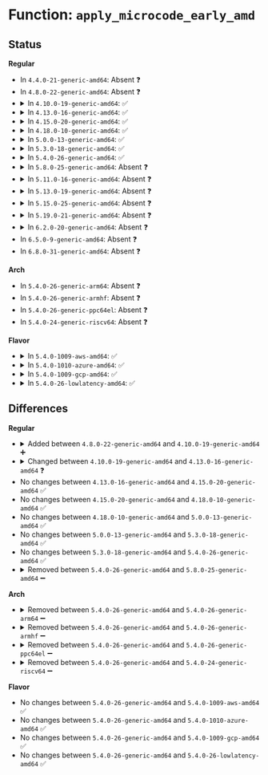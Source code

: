 # Function: <code>apply_microcode_early_amd</code>

## Status
<b>Regular</b>
<ul>
<li>
In <code>4.4.0-21-generic-amd64</code>: Absent ❓
</li>
<li>
In <code>4.8.0-22-generic-amd64</code>: Absent ❓
</li>
<li>
<details>
<summary>In <code>4.10.0-19-generic-amd64</code>: ✅</summary>

```c
bool apply_microcode_early_amd(void * ucode, size_t size, bool save_patch, struct container * ret_cont)
```

```json
{
  "name": "apply_microcode_early_amd",
  "collision_type": "Unique Static",
  "inline_type": "No",
  "funcs": [
    {
      "addr": 18446744071579177568,
      "name": "apply_microcode_early_amd",
      "external": false,
      "loc": "arch/x86/kernel/cpu/microcode/amd.c:222",
      "file": "arch/x86/kernel/cpu/microcode/amd.c",
      "inline": "seen, unknown",
      "caller_inline": [],
      "caller_func": [
        "arch/x86/kernel/cpu/microcode/amd.c:load_ucode_amd_ap",
        "arch/x86/kernel/cpu/microcode/amd.c:load_ucode_amd_bsp"
      ]
    }
  ],
  "symbols": [
    {
      "addr": 18446744071579177568,
      "name": "apply_microcode_early_amd",
      "section": ".text",
      "bind": "STB_LOCAL",
      "size": 700
    }
  ]
}
```
</details>
</li>
<li>
<details>
<summary>In <code>4.13.0-16-generic-amd64</code>: ✅</summary>

```c
bool apply_microcode_early_amd(u32 cpuid_1_eax, void * ucode, size_t size, bool save_patch)
```

```json
{
  "name": "apply_microcode_early_amd",
  "collision_type": "Unique Static",
  "inline_type": "No",
  "funcs": [
    {
      "addr": 18446744071579175392,
      "name": "apply_microcode_early_amd",
      "external": false,
      "loc": "arch/x86/kernel/cpu/microcode/amd.c:200",
      "file": "arch/x86/kernel/cpu/microcode/amd.c",
      "inline": "seen, unknown",
      "caller_inline": [],
      "caller_func": [
        "arch/x86/kernel/cpu/microcode/amd.c:load_ucode_amd_ap",
        "arch/x86/kernel/cpu/microcode/amd.c:load_ucode_amd_bsp"
      ]
    }
  ],
  "symbols": [
    {
      "addr": 18446744071579175392,
      "name": "apply_microcode_early_amd",
      "section": ".text",
      "bind": "STB_LOCAL",
      "size": 305
    }
  ]
}
```
</details>
</li>
<li>
<details>
<summary>In <code>4.15.0-20-generic-amd64</code>: ✅</summary>

```c
bool apply_microcode_early_amd(u32 cpuid_1_eax, void * ucode, size_t size, bool save_patch)
```

```json
{
  "name": "apply_microcode_early_amd",
  "collision_type": "Unique Static",
  "inline_type": "No",
  "funcs": [
    {
      "addr": 18446744071579190656,
      "name": "apply_microcode_early_amd",
      "external": false,
      "loc": "arch/x86/kernel/cpu/microcode/amd.c:200",
      "file": "arch/x86/kernel/cpu/microcode/amd.c",
      "inline": "seen, unknown",
      "caller_inline": [],
      "caller_func": [
        "arch/x86/kernel/cpu/microcode/amd.c:load_ucode_amd_ap",
        "arch/x86/kernel/cpu/microcode/amd.c:load_ucode_amd_bsp"
      ]
    }
  ],
  "symbols": [
    {
      "addr": 18446744071579190656,
      "name": "apply_microcode_early_amd",
      "section": ".text",
      "bind": "STB_LOCAL",
      "size": 305
    }
  ]
}
```
</details>
</li>
<li>
<details>
<summary>In <code>4.18.0-10-generic-amd64</code>: ✅</summary>

```c
bool apply_microcode_early_amd(u32 cpuid_1_eax, void * ucode, size_t size, bool save_patch)
```

```json
{
  "name": "apply_microcode_early_amd",
  "collision_type": "Unique Static",
  "inline_type": "No",
  "funcs": [
    {
      "addr": 18446744071579202368,
      "name": "apply_microcode_early_amd",
      "external": false,
      "loc": "arch/x86/kernel/cpu/microcode/amd.c:200",
      "file": "arch/x86/kernel/cpu/microcode/amd.c",
      "inline": "seen, unknown",
      "caller_inline": [],
      "caller_func": [
        "arch/x86/kernel/cpu/microcode/amd.c:load_ucode_amd_ap",
        "arch/x86/kernel/cpu/microcode/amd.c:load_ucode_amd_bsp"
      ]
    }
  ],
  "symbols": [
    {
      "addr": 18446744071579202368,
      "name": "apply_microcode_early_amd",
      "section": ".text",
      "bind": "STB_LOCAL",
      "size": 300
    }
  ]
}
```
</details>
</li>
<li>
<details>
<summary>In <code>5.0.0-13-generic-amd64</code>: ✅</summary>

```c
bool apply_microcode_early_amd(u32 cpuid_1_eax, void * ucode, size_t size, bool save_patch)
```

```json
{
  "name": "apply_microcode_early_amd",
  "collision_type": "Unique Static",
  "inline_type": "No",
  "funcs": [
    {
      "addr": 18446744071579193008,
      "name": "apply_microcode_early_amd",
      "external": false,
      "loc": "arch/x86/kernel/cpu/microcode/amd.c:421",
      "file": "arch/x86/kernel/cpu/microcode/amd.c",
      "inline": "seen, unknown",
      "caller_inline": [],
      "caller_func": [
        "arch/x86/kernel/cpu/microcode/amd.c:load_ucode_amd_ap",
        "arch/x86/kernel/cpu/microcode/amd.c:load_ucode_amd_bsp"
      ]
    }
  ],
  "symbols": [
    {
      "addr": 18446744071579193008,
      "name": "apply_microcode_early_amd",
      "section": ".text",
      "bind": "STB_LOCAL",
      "size": 278
    }
  ]
}
```
</details>
</li>
<li>
<details>
<summary>In <code>5.3.0-18-generic-amd64</code>: ✅</summary>

```c
bool apply_microcode_early_amd(u32 cpuid_1_eax, void * ucode, size_t size, bool save_patch)
```

```json
{
  "name": "apply_microcode_early_amd",
  "collision_type": "Unique Static",
  "inline_type": "No",
  "funcs": [
    {
      "addr": 18446744071579205856,
      "name": "apply_microcode_early_amd",
      "external": false,
      "loc": "arch/x86/kernel/cpu/microcode/amd.c:419",
      "file": "arch/x86/kernel/cpu/microcode/amd.c",
      "inline": "seen, unknown",
      "caller_inline": [],
      "caller_func": [
        "arch/x86/kernel/cpu/microcode/amd.c:load_ucode_amd_ap",
        "arch/x86/kernel/cpu/microcode/amd.c:load_ucode_amd_bsp"
      ]
    }
  ],
  "symbols": [
    {
      "addr": 18446744071579205856,
      "name": "apply_microcode_early_amd",
      "section": ".text",
      "bind": "STB_LOCAL",
      "size": 279
    }
  ]
}
```
</details>
</li>
<li>
<details>
<summary>In <code>5.4.0-26-generic-amd64</code>: ✅</summary>

```c
bool apply_microcode_early_amd(u32 cpuid_1_eax, void * ucode, size_t size, bool save_patch)
```

```json
{
  "name": "apply_microcode_early_amd",
  "collision_type": "Unique Static",
  "inline_type": "No",
  "funcs": [
    {
      "addr": 18446744071579208112,
      "name": "apply_microcode_early_amd",
      "external": false,
      "loc": "arch/x86/kernel/cpu/microcode/amd.c:419",
      "file": "arch/x86/kernel/cpu/microcode/amd.c",
      "inline": "seen, unknown",
      "caller_inline": [],
      "caller_func": [
        "arch/x86/kernel/cpu/microcode/amd.c:load_ucode_amd_ap",
        "arch/x86/kernel/cpu/microcode/amd.c:load_ucode_amd_bsp"
      ]
    }
  ],
  "symbols": [
    {
      "addr": 18446744071579208112,
      "name": "apply_microcode_early_amd",
      "section": ".text",
      "bind": "STB_LOCAL",
      "size": 279
    }
  ]
}
```
</details>
</li>
<li>
<details>
<summary>In <code>5.8.0-25-generic-amd64</code>: Absent ❓</summary>

```json
{
  "name": "apply_microcode_early_amd",
  "collision_type": "Unique Static",
  "inline_type": "Selective",
  "funcs": [
    {
      "addr": 18446744071579229840,
      "name": "apply_microcode_early_amd",
      "external": false,
      "loc": "arch/x86/kernel/cpu/microcode/amd.c:419",
      "file": "arch/x86/kernel/cpu/microcode/amd.c",
      "inline": "not declared, inlined",
      "caller_inline": [],
      "caller_func": [
        "arch/x86/kernel/cpu/microcode/amd.c:load_ucode_amd_ap",
        "arch/x86/kernel/cpu/microcode/amd.c:load_ucode_amd_bsp"
      ]
    }
  ],
  "symbols": [
    {
      "addr": 18446744071579229840,
      "name": "apply_microcode_early_amd.isra.0",
      "section": ".text",
      "bind": "STB_LOCAL",
      "size": 241
    }
  ]
}
```
</details>
</li>
<li>
<details>
<summary>In <code>5.11.0-16-generic-amd64</code>: Absent ❓</summary>

```json
{
  "name": "apply_microcode_early_amd",
  "collision_type": "Unique Static",
  "inline_type": "Selective",
  "funcs": [
    {
      "addr": 18446744071579223280,
      "name": "apply_microcode_early_amd",
      "external": false,
      "loc": "arch/x86/kernel/cpu/microcode/amd.c:418",
      "file": "arch/x86/kernel/cpu/microcode/amd.c",
      "inline": "not declared, inlined",
      "caller_inline": [],
      "caller_func": [
        "arch/x86/kernel/cpu/microcode/amd.c:load_ucode_amd_ap",
        "arch/x86/kernel/cpu/microcode/amd.c:load_ucode_amd_bsp"
      ]
    }
  ],
  "symbols": [
    {
      "addr": 18446744071579223280,
      "name": "apply_microcode_early_amd.isra.0",
      "section": ".text",
      "bind": "STB_LOCAL",
      "size": 241
    }
  ]
}
```
</details>
</li>
<li>
<details>
<summary>In <code>5.13.0-19-generic-amd64</code>: Absent ❓</summary>

```json
{
  "name": "apply_microcode_early_amd",
  "collision_type": "Unique Static",
  "inline_type": "Selective",
  "funcs": [
    {
      "addr": 18446744071579225840,
      "name": "apply_microcode_early_amd",
      "external": false,
      "loc": "arch/x86/kernel/cpu/microcode/amd.c:418",
      "file": "arch/x86/kernel/cpu/microcode/amd.c",
      "inline": "not declared, inlined",
      "caller_inline": [],
      "caller_func": [
        "arch/x86/kernel/cpu/microcode/amd.c:load_ucode_amd_ap",
        "arch/x86/kernel/cpu/microcode/amd.c:load_ucode_amd_bsp"
      ]
    }
  ],
  "symbols": [
    {
      "addr": 18446744071579225840,
      "name": "apply_microcode_early_amd.isra.0",
      "section": ".text",
      "bind": "STB_LOCAL",
      "size": 204
    }
  ]
}
```
</details>
</li>
<li>
<details>
<summary>In <code>5.15.0-25-generic-amd64</code>: Absent ❓</summary>

```json
{
  "name": "apply_microcode_early_amd",
  "collision_type": "Unique Static",
  "inline_type": "Selective",
  "funcs": [
    {
      "addr": 18446744071579264464,
      "name": "apply_microcode_early_amd",
      "external": false,
      "loc": "arch/x86/kernel/cpu/microcode/amd.c:418",
      "file": "arch/x86/kernel/cpu/microcode/amd.c",
      "inline": "not declared, inlined",
      "caller_inline": [],
      "caller_func": [
        "arch/x86/kernel/cpu/microcode/amd.c:load_ucode_amd_ap",
        "arch/x86/kernel/cpu/microcode/amd.c:load_ucode_amd_bsp"
      ]
    }
  ],
  "symbols": [
    {
      "addr": 18446744071579264464,
      "name": "apply_microcode_early_amd.isra.0",
      "section": ".text",
      "bind": "STB_LOCAL",
      "size": 204
    }
  ]
}
```
</details>
</li>
<li>
<details>
<summary>In <code>5.19.0-21-generic-amd64</code>: Absent ❓</summary>

```json
{
  "name": "apply_microcode_early_amd",
  "collision_type": "Unique Static",
  "inline_type": "Selective",
  "funcs": [
    {
      "addr": 18446744071579315904,
      "name": "apply_microcode_early_amd",
      "external": false,
      "loc": "arch/x86/kernel/cpu/microcode/amd.c:418",
      "file": "arch/x86/kernel/cpu/microcode/amd.c",
      "inline": "not declared, inlined",
      "caller_inline": [],
      "caller_func": [
        "arch/x86/kernel/cpu/microcode/amd.c:load_ucode_amd_ap",
        "arch/x86/kernel/cpu/microcode/amd.c:load_ucode_amd_bsp"
      ]
    }
  ],
  "symbols": [
    {
      "addr": 18446744071579315904,
      "name": "apply_microcode_early_amd.isra.0",
      "section": ".text",
      "bind": "STB_LOCAL",
      "size": 216
    }
  ]
}
```
</details>
</li>
<li>
<details>
<summary>In <code>6.2.0-20-generic-amd64</code>: Absent ❓</summary>

```json
{
  "name": "apply_microcode_early_amd",
  "collision_type": "Unique Static",
  "inline_type": "Selective",
  "funcs": [
    {
      "addr": 18446744071579381488,
      "name": "apply_microcode_early_amd",
      "external": false,
      "loc": "arch/x86/kernel/cpu/microcode/amd.c:420",
      "file": "arch/x86/kernel/cpu/microcode/amd.c",
      "inline": "not declared, inlined",
      "caller_inline": [],
      "caller_func": [
        "arch/x86/kernel/cpu/microcode/amd.c:load_ucode_amd_ap",
        "arch/x86/kernel/cpu/microcode/amd.c:load_ucode_amd_bsp"
      ]
    }
  ],
  "symbols": [
    {
      "addr": 18446744071579381488,
      "name": "apply_microcode_early_amd.isra.0",
      "section": ".text",
      "bind": "STB_LOCAL",
      "size": 216
    }
  ]
}
```
</details>
</li>
<li>
In <code>6.5.0-9-generic-amd64</code>: Absent ❓
</li>
<li>
In <code>6.8.0-31-generic-amd64</code>: Absent ❓
</li>
</ul>
<b>Arch</b>
<ul>
<li>
In <code>5.4.0-26-generic-arm64</code>: Absent ❓
</li>
<li>
In <code>5.4.0-26-generic-armhf</code>: Absent ❓
</li>
<li>
In <code>5.4.0-26-generic-ppc64el</code>: Absent ❓
</li>
<li>
In <code>5.4.0-24-generic-riscv64</code>: Absent ❓
</li>
</ul>
<b>Flavor</b>
<ul>
<li>
<details>
<summary>In <code>5.4.0-1009-aws-amd64</code>: ✅</summary>

```c
bool apply_microcode_early_amd(u32 cpuid_1_eax, void * ucode, size_t size, bool save_patch)
```

```json
{
  "name": "apply_microcode_early_amd",
  "collision_type": "Unique Static",
  "inline_type": "No",
  "funcs": [
    {
      "addr": 18446744071579206960,
      "name": "apply_microcode_early_amd",
      "external": false,
      "loc": "arch/x86/kernel/cpu/microcode/amd.c:419",
      "file": "arch/x86/kernel/cpu/microcode/amd.c",
      "inline": "seen, unknown",
      "caller_inline": [],
      "caller_func": [
        "arch/x86/kernel/cpu/microcode/amd.c:load_ucode_amd_ap",
        "arch/x86/kernel/cpu/microcode/amd.c:load_ucode_amd_bsp"
      ]
    }
  ],
  "symbols": [
    {
      "addr": 18446744071579206960,
      "name": "apply_microcode_early_amd",
      "section": ".text",
      "bind": "STB_LOCAL",
      "size": 279
    }
  ]
}
```
</details>
</li>
<li>
<details>
<summary>In <code>5.4.0-1010-azure-amd64</code>: ✅</summary>

```c
bool apply_microcode_early_amd(u32 cpuid_1_eax, void * ucode, size_t size, bool save_patch)
```

```json
{
  "name": "apply_microcode_early_amd",
  "collision_type": "Unique Static",
  "inline_type": "No",
  "funcs": [
    {
      "addr": 18446744071579141808,
      "name": "apply_microcode_early_amd",
      "external": false,
      "loc": "arch/x86/kernel/cpu/microcode/amd.c:419",
      "file": "arch/x86/kernel/cpu/microcode/amd.c",
      "inline": "seen, unknown",
      "caller_inline": [],
      "caller_func": [
        "arch/x86/kernel/cpu/microcode/amd.c:load_ucode_amd_ap",
        "arch/x86/kernel/cpu/microcode/amd.c:load_ucode_amd_bsp"
      ]
    }
  ],
  "symbols": [
    {
      "addr": 18446744071579141808,
      "name": "apply_microcode_early_amd",
      "section": ".text",
      "bind": "STB_LOCAL",
      "size": 279
    }
  ]
}
```
</details>
</li>
<li>
<details>
<summary>In <code>5.4.0-1009-gcp-amd64</code>: ✅</summary>

```c
bool apply_microcode_early_amd(u32 cpuid_1_eax, void * ucode, size_t size, bool save_patch)
```

```json
{
  "name": "apply_microcode_early_amd",
  "collision_type": "Unique Static",
  "inline_type": "No",
  "funcs": [
    {
      "addr": 18446744071579208032,
      "name": "apply_microcode_early_amd",
      "external": false,
      "loc": "arch/x86/kernel/cpu/microcode/amd.c:419",
      "file": "arch/x86/kernel/cpu/microcode/amd.c",
      "inline": "seen, unknown",
      "caller_inline": [],
      "caller_func": [
        "arch/x86/kernel/cpu/microcode/amd.c:load_ucode_amd_ap",
        "arch/x86/kernel/cpu/microcode/amd.c:load_ucode_amd_bsp"
      ]
    }
  ],
  "symbols": [
    {
      "addr": 18446744071579208032,
      "name": "apply_microcode_early_amd",
      "section": ".text",
      "bind": "STB_LOCAL",
      "size": 279
    }
  ]
}
```
</details>
</li>
<li>
<details>
<summary>In <code>5.4.0-26-lowlatency-amd64</code>: ✅</summary>

```c
bool apply_microcode_early_amd(u32 cpuid_1_eax, void * ucode, size_t size, bool save_patch)
```

```json
{
  "name": "apply_microcode_early_amd",
  "collision_type": "Unique Static",
  "inline_type": "No",
  "funcs": [
    {
      "addr": 18446744071579213312,
      "name": "apply_microcode_early_amd",
      "external": false,
      "loc": "arch/x86/kernel/cpu/microcode/amd.c:419",
      "file": "arch/x86/kernel/cpu/microcode/amd.c",
      "inline": "seen, unknown",
      "caller_inline": [],
      "caller_func": [
        "arch/x86/kernel/cpu/microcode/amd.c:load_ucode_amd_ap",
        "arch/x86/kernel/cpu/microcode/amd.c:load_ucode_amd_bsp"
      ]
    }
  ],
  "symbols": [
    {
      "addr": 18446744071579213312,
      "name": "apply_microcode_early_amd",
      "section": ".text",
      "bind": "STB_LOCAL",
      "size": 279
    }
  ]
}
```
</details>
</li>
</ul>

## Differences
<b>Regular</b>
<ul>
<li>
<details>
<summary>Added between <code>4.8.0-22-generic-amd64</code> and <code>4.10.0-19-generic-amd64</code> ➕</summary>

```c
bool apply_microcode_early_amd(void * ucode, size_t size, bool save_patch, struct container * ret_cont)
```
</details>
</li>
<li>
<details>
<summary>Changed between <code>4.10.0-19-generic-amd64</code> and <code>4.13.0-16-generic-amd64</code> ❓</summary>
<ul>
<li>
<b>Param added. </b>
<code>u32 cpuid_1_eax</code>
</li>
<li>
<b>Param removed. </b>
<code>struct container * ret_cont</code>
</li>
<li>
<b>Param reordered. </b>
<code>ucode, size, save_patch, ret_cont</code> ➡️ <code>cpuid_1_eax, ucode, size, save_patch</code>
</li>
</ul>
</details>
</li>
<li>
No changes between <code>4.13.0-16-generic-amd64</code> and <code>4.15.0-20-generic-amd64</code> ✅
</li>
<li>
No changes between <code>4.15.0-20-generic-amd64</code> and <code>4.18.0-10-generic-amd64</code> ✅
</li>
<li>
No changes between <code>4.18.0-10-generic-amd64</code> and <code>5.0.0-13-generic-amd64</code> ✅
</li>
<li>
No changes between <code>5.0.0-13-generic-amd64</code> and <code>5.3.0-18-generic-amd64</code> ✅
</li>
<li>
No changes between <code>5.3.0-18-generic-amd64</code> and <code>5.4.0-26-generic-amd64</code> ✅
</li>
<li>
<details>
<summary>Removed between <code>5.4.0-26-generic-amd64</code> and <code>5.8.0-25-generic-amd64</code> ➖</summary>

```c
bool apply_microcode_early_amd(u32 cpuid_1_eax, void * ucode, size_t size, bool save_patch)
```
</details>
</li>
</ul>
<b>Arch</b>
<ul>
<li>
<details>
<summary>Removed between <code>5.4.0-26-generic-amd64</code> and <code>5.4.0-26-generic-arm64</code> ➖</summary>

```c
bool apply_microcode_early_amd(u32 cpuid_1_eax, void * ucode, size_t size, bool save_patch)
```
</details>
</li>
<li>
<details>
<summary>Removed between <code>5.4.0-26-generic-amd64</code> and <code>5.4.0-26-generic-armhf</code> ➖</summary>

```c
bool apply_microcode_early_amd(u32 cpuid_1_eax, void * ucode, size_t size, bool save_patch)
```
</details>
</li>
<li>
<details>
<summary>Removed between <code>5.4.0-26-generic-amd64</code> and <code>5.4.0-26-generic-ppc64el</code> ➖</summary>

```c
bool apply_microcode_early_amd(u32 cpuid_1_eax, void * ucode, size_t size, bool save_patch)
```
</details>
</li>
<li>
<details>
<summary>Removed between <code>5.4.0-26-generic-amd64</code> and <code>5.4.0-24-generic-riscv64</code> ➖</summary>

```c
bool apply_microcode_early_amd(u32 cpuid_1_eax, void * ucode, size_t size, bool save_patch)
```
</details>
</li>
</ul>
<b>Flavor</b>
<ul>
<li>
No changes between <code>5.4.0-26-generic-amd64</code> and <code>5.4.0-1009-aws-amd64</code> ✅
</li>
<li>
No changes between <code>5.4.0-26-generic-amd64</code> and <code>5.4.0-1010-azure-amd64</code> ✅
</li>
<li>
No changes between <code>5.4.0-26-generic-amd64</code> and <code>5.4.0-1009-gcp-amd64</code> ✅
</li>
<li>
No changes between <code>5.4.0-26-generic-amd64</code> and <code>5.4.0-26-lowlatency-amd64</code> ✅
</li>
</ul>
